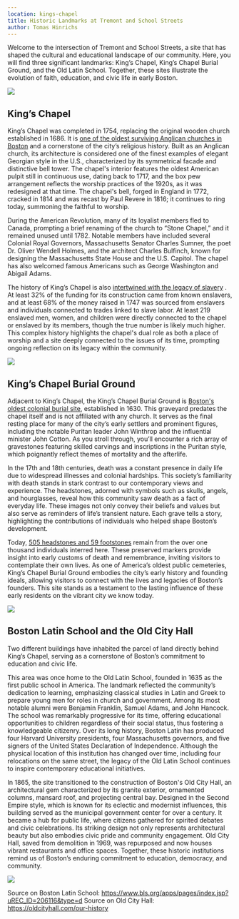 ```yaml
---
location: kings-chapel
title: Historic Landmarks at Tremont and School Streets
author: Tomas Hinrichs
---
```


Welcome to the intersection of Tremont and School Streets, a site that has shaped the cultural and educational landscape of our community. Here, you will find three significant landmarks: King’s Chapel, King’s Chapel Burial Ground, and the Old Latin School. Together, these sites illustrate the evolution of faith, education, and civic life in early Boston. 

![](https://upload.wikimedia.org/wikipedia/commons/e/eb/1722_ParkSt_TremontSt_BeaconSt_Boston.png)


## King’s Chapel

King’s Chapel was completed in 1754, replacing the original wooden church established in 1686. It is [one of the oldest surviving Anglican churches in Boston](https://www.thefreedomtrail.org/trail-sites/kings-chapel-kings-chapel-burying-ground) and a cornerstone of the city’s religious history. Built as an Anglican church, its architecture is considered one of the finest examples of elegant Georgian style in the U.S., characterized by its symmetrical facade and distinctive bell tower. The chapel's interior features the oldest American pulpit still in continuous use, dating back to 1717, and the box pew arrangement reflects the worship practices of the 1920s, as it was redesigned at that time. The chapel's bell, forged in England in 1772, cracked in 1814 and was recast by Paul Revere in 1816; it continues to ring today, summoning the faithful to worship.

During the American Revolution, many of its loyalist members fled to Canada, prompting a brief renaming of the church to “Stone Chapel,” and it remained unused until 1782. Notable members have included several Colonial Royal Governors, Massachusetts Senator Charles Sumner, the poet Dr. Oliver Wendell Holmes, and the architect Charles Bulfinch, known for designing the Massachusetts State House and the U.S. Capitol. The chapel has also welcomed famous Americans such as George Washington and Abigail Adams. 

The history of King’s Chapel is also [intertwined with the legacy of slavery](https://www.kings-chapel.org/uploads/1/2/3/9/12399624/kings_chapel_slavery_report.pdf) . At least 32% of the funding for its construction came from known enslavers, and at least 68% of the money raised in 1747 was sourced from enslavers and individuals connected to trades linked to slave labor. At least 219 enslaved men, women, and children were directly connected to the chapel or enslaved by its members, though the true number is likely much higher. This complex history highlights the chapel's dual role as both a place of worship and a site deeply connected to the issues of its time, prompting ongoing reflection on its legacy within the community. 

![](https://bpldcassets.blob.core.windows.net/derivatives/images/commonwealth:37720m85m/image_access_800.jpg)

## King’s Chapel Burial Ground

Adjacent to King’s Chapel, the King’s Chapel Burial Ground is [Boston's oldest colonial burial site](https://www.boston.gov/cemeteries/kings-chapel-burying-ground), established in 1630. This graveyard predates the chapel itself and is not affiliated with any church. It serves as the final resting place for many of the city’s early settlers and prominent figures, including the notable Puritan leader John Winthrop and the influential minister John Cotton. As you stroll through, you’ll encounter a rich array of gravestones featuring skilled carvings and inscriptions in the Puritan style, which poignantly reflect themes of mortality and the afterlife. 

In the 17th and 18th centuries, death was a constant presence in daily life due to widespread illnesses and colonial hardships. This society’s familiarity with death stands in stark contrast to our contemporary views and experience. The headstones, adorned with symbols such as skulls, angels, and hourglasses, reveal how this community saw death as a fact of everyday life. These images not only convey their beliefs and values but also serve as reminders of life’s transient nature. Each grave tells a story, highlighting the contributions of individuals who helped shape Boston’s development. 

Today, [505 headstones and 59 footstones](https://www.boston.gov/departments/parks-and-recreation/iconography-gravestones-burying-grounds) remain from the over one thousand individuals interred here. These preserved markers provide insight into early customs of death and remembrance, inviting visitors to contemplate their own lives. As one of America’s oldest public cemeteries, King’s Chapel Burial Ground embodies the city’s early history and founding ideals, allowing visitors to connect with the lives and legacies of Boston’s founders. This site stands as a testament to the lasting influence of these early residents on the vibrant city we know today. 

![](https://bpldcassets.blob.core.windows.net/derivatives/images/commonwealth:vd66w6855/image_access_800.jpg)


## Boston Latin School and the Old City Hall

Two different buildings have inhabited the parcel of land directly behind King’s Chapel, serving as a cornerstone of Boston’s commitment to education and civic life.  

This area was once home to the Old Latin School, founded in 1635 as the first public school in America. The landmark reflected the community’s dedication to learning, emphasizing classical studies in Latin and Greek to prepare young men for roles in church and government. Among its most notable alumni were Benjamin Franklin, Samuel Adams, and John Hancock. The school was remarkably progressive for its time, offering educational opportunities to children regardless of their social status, thus fostering a knowledgeable citizenry. Over its long history, Boston Latin has produced four Harvard University presidents, four Massachusetts governors, and five signers of the United States Declaration of Independence. Although the physical location of this institution has changed over time, including four relocations on the same street, the legacy of the Old Latin School continues to inspire contemporary educational initiatives. 

In 1865, the site transitioned to the construction of Boston's Old City Hall, an architectural gem characterized by its granite exterior, ornamented columns, mansard roof, and projecting central bay. Designed in the Second Empire style, which is known for its eclectic and modernist influences, this building served as the municipal government center for over a century. It became a hub for public life, where citizens gathered for spirited debates and civic celebrations. Its striking design not only represents architectural beauty but also embodies civic pride and community engagement. Old City Hall, saved from demolition in 1969, was repurposed and now houses vibrant restaurants and office spaces. Together, these historic institutions remind us of Boston’s enduring commitment to education, democracy, and community. 

![](https://bpldcassets.blob.core.windows.net/derivatives/images/commonwealth:8s45qz17j/image_access_800.jpg)

Source on Boston Latin School: https://www.bls.org/apps/pages/index.jsp?uREC_ID=206116&type=d
Source on Old City Hall: https://oldcityhall.com/our-history
